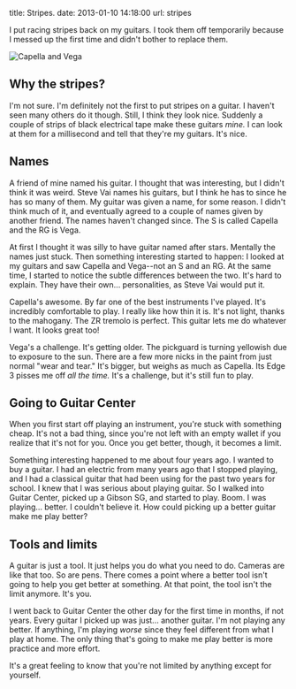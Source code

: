 title: Stripes.
date: 2013-01-10 14:18:00
url: stripes

I put racing stripes back on my guitars. I took them off temporarily because I messed up the first time and didn't bother to replace them.

![Capella and Vega](http://static.misfra.me/images/guitars_stripes.jpg)

Why the stripes?
----
I'm not sure. I'm definitely not the first to put stripes on a guitar. I haven't seen many others do it though. Still, I think they look nice. Suddenly a couple of strips of black electrical tape make these guitars *mine.* I can look at them for a millisecond and tell that they're my guitars. It's nice.

Names
----
A friend of mine named his guitar. I thought that was interesting, but I didn't think it was weird. Steve Vai names his guitars, but I think he has to since he has so many of them. My guitar was given a name, for some reason. I didn't think much of it, and eventually agreed to a couple of names given by another friend. The names haven't changed since. The S is called Capella and the RG is Vega.

At first I thought it was silly to have guitar named after stars. Mentally the names just stuck. Then something interesting started to happen: I looked at my guitars and saw Capella and Vega--not an S and an RG. At the same time, I started to notice the subtle differences between the two. It's hard to explain. They have their own... personalities, as Steve Vai would put it.

Capella's awesome. By far one of the best instruments I've played. It's incredibly comfortable to play. I really like how thin it is. It's not light, thanks to the mahogany. The ZR tremolo is perfect. This guitar lets me do whatever I want. It looks great too!

Vega's a challenge. It's getting older. The pickguard is turning yellowish due to exposure to the sun. There are a few more nicks in the paint from just normal "wear and tear." It's bigger, but weighs as much as Capella. Its Edge 3 pisses me off *all the time.* It's a challenge, but it's still fun to play.

Going to Guitar Center
----
When you first start off playing an instrument, you're stuck with something cheap. It's not a bad thing, since you're not left with an empty wallet if you realize that it's not for you. Once you get better, though, it becomes a limit.

Something interesting happened to me about four years ago. I wanted to buy a guitar. I had an electric from many years ago that I stopped playing, and I had a classical guitar that had been using for the past two years for school. I knew that I was serious about playing guitar. So I walked into Guitar Center, picked up a Gibson SG, and started to play. Boom. I was playing... better. I couldn't believe it. How could picking up a better guitar make me play better?

Tools and limits
----
A guitar is just a tool. It just helps you do what you need to do. Cameras are like that too. So are pens. There comes a point where a better tool isn't going to help you get better at something. At that point, the tool isn't the limit anymore. It's you.

I went back to Guitar Center the other day for the first time in months, if not years. Every guitar I picked up was just... another guitar. I'm not playing any better. If anything, I'm playing *worse* since they feel different from what I play at home. The only thing that's going to make me play better is more practice and more effort.

It's a great feeling to know that you're not limited by anything except for yourself.

